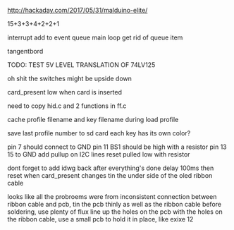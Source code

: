 http://hackaday.com/2017/05/31/malduino-elite/

15+3+3+4+2+2+1

interrupt add to event queue
main loop get rid of queue item

tangentbord

TODO: TEST 5V LEVEL TRANSLATION OF 74LV125

oh shit the switches might be upside down

card_present low when card is inserted


need to copy hid.c and 2 functions in ff.c

cache profile filename and key filename during load profile

save last profile number to sd card
each key has its own color?

pin 7 should connect to GND
pin 11 BS1 should be high with a resistor
pin 13 15 to GND
add pullup on I2C lines
reset pulled low with resistor

dont forget to add idwg back after everything's done
delay 100ms then reset when card_present changes
tin the under side of the oled ribbon cable

looks like all the probroems were from inconsistent connection between ribbon cable and pcb, tin the pcb thinly as well as the ribbon cable before soldering, use plenty of flux
line up the holes on the pcb with the holes on the ribbon cable, use a small pcb to hold it in place, like exixe 12